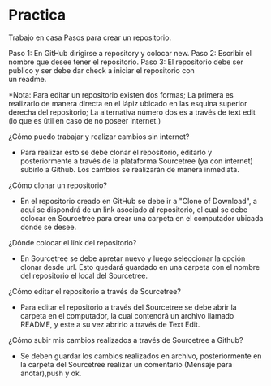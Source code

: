 # Practica
Trabajo en casa
Pasos para crear un repositorio.

Paso 1: En GitHub dirigirse a repository y colocar new.
Paso 2: Escribir el nombre que desee tener el repositorio.
Paso 3: El repositorio debe ser publico y ser debe dar check a iniciar el repositorio con  
        un readme.

*Nota:  Para editar un repositorio existen dos formas; La primera es realizarlo de manera directa en el lápiz ubicado en las esquina superior derecha del repositorio; La alternativa número dos es a través de text edit (lo que es útil en caso de no poseer internet.)

¿Cómo puedo trabajar y realizar cambios sin internet?
- Para realizar esto se debe clonar el repositorio, editarlo y posteriormente a través de la plataforma Sourcetree (ya con internet) subirlo a Github. Los cambios se realizarán de manera inmediata.
 
¿Cómo clonar un repositorio? 

- En el repositorio creado en GitHub se debe ir a "Clone of Download", a aquí se dispondrá de un link asociado al repositorio, el cual se debe colocar en Sourcetree para crear una carpeta en el computador ubicada donde se desee. 

¿Dónde colocar el link del repositorio?
- En Sourcetree se debe apretar nuevo y luego seleccionar la opción clonar desde url. Esto quedará guardado en una carpeta con el nombre del repositorio el local del Sourcetree.

¿Cómo editar el repositorio a través de Sourcetree?
- Para editar el repositorio a través del Sourcetree se debe abrir la carpeta en el computador, la cual contendrá un archivo llamado README, y este a su vez abrirlo a través de Text Edit. 

¿Cómo subir mis cambios realizados a través de Sourcetree a Github?
- Se deben guardar los cambios realizados en archivo, posteriormente en la carpeta del Sourcetree realizar un comentario (Mensaje para anotar),push y ok.
